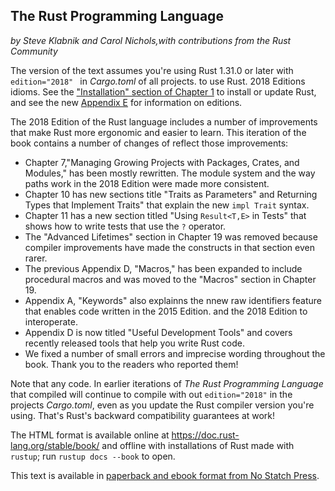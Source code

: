 ## The Rust Programming Language

*by Steve Klabnik and Carol Nichols,with contributions from the Rust Community*

The version of the text assumes you're using Rust 1.31.0 or later with `edition="2018" ` in *Cargo.toml* of all projects. to use Rust. 2018 Editions idioms. See the ["Installation" section of Chapter 1]() to install or update Rust, and see the new  [Appendix E]() for information on editions.

The 2018 Edition of the Rust language includes a number of improvements that make Rust more ergonomic and easier to learn. This iteration of the book contains a number of changes of reflect those improvements:

- Chapter 7,"Managing Growing Projects with Packages, Crates, and Modules," has been mostly rewritten. The module system and the way paths work in the 2018 Edition were made more consistent.
- Chapter 10 has new sections title "Traits as Parameters" and Returning Types that Implement Traits" that explain the new `impl Trait` syntax.
- Chapter 11 has a new section titled "Using `Result<T,E>` in Tests" that shows how to write tests that use the `?` operator.
- The "Advanced Lifetimes" section in Chapter 19 was removed because compiler improvements have made the constructs in that section even rarer.
- The previous Appendix D, "Macros," has been expanded to include procedural macros and was moved to the "Macros" section in Chapter 19.
- Appendix A, "Keywords" also explainns the nnew raw identifiers feature that enables code written in the 2015 Edition. and the 2018 Edition to interoperate.
- Appendix D is now titled "Useful Development Tools" and covers recently released tools that help you write Rust code.
- We fixed a number of small errors and imprecise wording throughout the book.  Thank you to the readers who reported them!

Note that any code. In earlier iterations of *The Rust Programming Language* that compiled will continue to compile with out `edition="2018"` in the projects *Cargo.toml*, even as you update the Rust compiler version you're using. That's Rust's backward compatibility guarantees at work!

The HTML format is available online at https://doc.rust-lang.org/stable/book/ and offline with installations of Rust made with `rustup`; run `rustup docs --book` to open.

This text is available in [paperback and ebook format from No Statch Press]().

